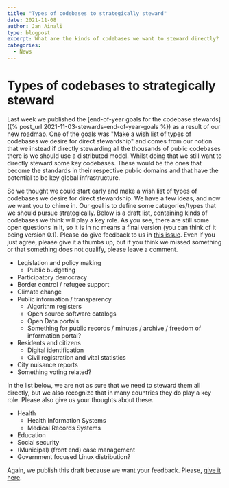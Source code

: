 ```yaml
---
title: "Types of codebases to strategically steward"
date: 2021-11-08
author: Jan Ainali
type: blogpost
excerpt: What are the kinds of codebases we want to steward directly?
categories:
  - News
---
```


# Types of codebases to strategically steward

Last week we published the [end-of-year goals for the codebase stewards]({% post_url 2021-11-03-stewards-end-of-year-goals %}) as a result of our new [roadmap](https://about.publiccode.net/organization/roadmap.html).
One of the goals was "Make a wish list of types of codebases we desire for direct stewardship" and comes from our notion that we instead if directly stewarding all the thousands of public codebases there is we should use a distributed model.
Whilst doing that we still want to directly steward some key codebases.
These would be the ones that become the standards in their respective public domains and that have the potential to be key global infrastructure.

So we thought we could start early and make a wish list of types of codebases we desire for direct stewardship.
We have a few ideas, and now we want you to chime in. Our goal is to define some categories/types that we should pursue strategically.
Below is a draft list, containing kinds of codebases we think will play a key role.
As you see, there are still some open questions in it, so it is in no means a final version (you can think of it being version 0.1).
Please do give feedback to us in [this issue](https://github.com/publiccodenet/about/issues/1013).
Even if you just agree, please give it a thumbs up, but if you think we missed something or that something does not qualify, please leave a comment.

- Legislation and policy making
  - Public budgeting
- Participatory democracy
- Border control / refugee support
- Climate change
- Public information / transparency
  - Algorithm registers
  - Open source software catalogs
  - Open Data portals
  - Something for public records / minutes / archive / freedom of information portal?
- Residents and citizens
  - Digital identification
  - Civil registration and vital statistics
- City nuisance reports
- Something voting related?

In the list below, we are not as sure that we need to steward them all directly, but we also recognize that in many countries they do play a key role.
Please also give us your thoughts about these.

- Health
  - Health Information Systems
  - Medical Records Systems
- Education
- Social security
- (Municipal) (front end) case management
- Government focused Linux distribution?

Again, we publish this draft because we want your feedback.
Please, [give it here](https://github.com/publiccodenet/about/issues/1013).
